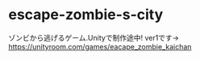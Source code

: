 # escape-zombie-s-city
ゾンビから逃げるゲーム.Unityで制作途中!
ver1です->
https://unityroom.com/games/eacape_zombie_kaichan
